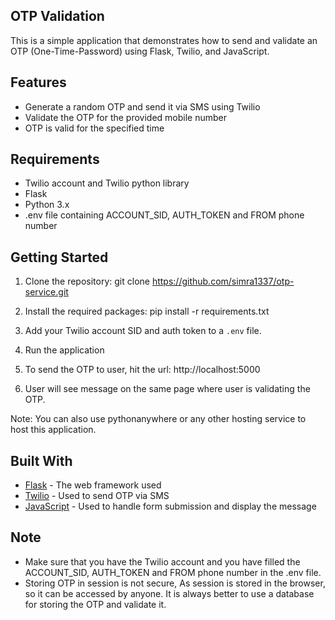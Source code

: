 ## OTP Validation

This is a simple application that demonstrates how to send and validate an OTP (One-Time-Password) using Flask, Twilio, and JavaScript. 

## Features
- Generate a random OTP and send it via SMS using Twilio
- Validate the OTP for the provided mobile number
- OTP is valid for the specified time

## Requirements
- Twilio account and Twilio python library
- Flask
- Python 3.x
- .env file containing ACCOUNT_SID, AUTH_TOKEN and FROM phone number

## Getting Started

1. Clone the repository:
    git clone https://github.com/simra1337/otp-service.git


2. Install the required packages:
    pip install -r requirements.txt

3. Add your Twilio account SID and auth token to a `.env` file.

4. Run the application

5. To send the OTP to user, hit the url: http://localhost:5000

6. User will see message on the same page where user is validating the OTP.

Note: You can also use pythonanywhere or any other hosting service to host this application.

## Built With

* [Flask](http://flask.pocoo.org/) - The web framework used
* [Twilio](https://www.twilio.com/) - Used to send OTP via SMS
* [JavaScript](https://developer.mozilla.org/en-US/) - Used to handle form submission and display the message

## Note
- Make sure that you have the Twilio account and you have filled the ACCOUNT_SID, AUTH_TOKEN and FROM phone number in the .env file.
- Storing OTP in session is not secure, As session is stored in the browser, so it can be accessed by anyone. It is always better to use a database for storing the OTP and validate it.